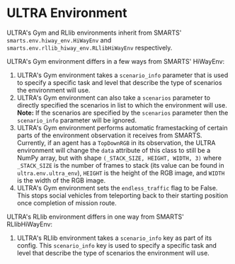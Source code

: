 # ULTRA Environment

ULTRA's Gym and RLlib environments inherit from SMARTS' `smarts.env.hiway_env.HiWayEnv`
and `smarts.env.rllib_hiway_env.RLlibHiWayEnv` respectively.

ULTRA's Gym environment differs in a few ways from SMARTS' HiWayEnv:
1. ULTRA's Gym environment takes a `scenario_info` parameter that is used to specify a
specific task and level that describe the type of scenarios the environment will use.
2. ULTRA's Gym environment can also take a `scenarios` parameter to directly specified
the scenarios in list to which the environment will use. **Note:** If the scenarios
are specified by the `scenarios` parameter then the `scenario_info` parameter will be 
ignored.
3. ULTRA's Gym environment performs automatic framestacking of certain parts of the
environment observation it receives from SMARTS. Currently, if an agent has a
`TopDownRGB` in its observation, the ULTRA environment will change the `data` attribute
of this class to still be a NumPy array, but with shape
`(_STACK_SIZE, HEIGHT, WIDTH, 3)` where `_STACK_SIZE` is the number of frames to stack
(its value can be found in `ultra.env.ultra_env`), `HEIGHT` is the height of the RGB
image, and `WIDTH` is the width of the RGB image.
4. ULTRA's Gym environment sets the `endless_traffic` flag to be False. This stops
social vehicles from teleporting back to their starting position once completion of
mission route. 

ULTRA's RLlib environment differs in one way from SMARTS' RLlibHiWayEnv:
1. ULTRA's RLlib environment takes a `scenario_info` key as part of its config. This
`scenario_info` key is used to specify a specific task and level that describe the type
of scenarios the environment will use.
